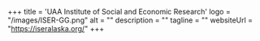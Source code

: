 +++
title = 'UAA Institute of Social and Economic Research'
logo = "/images/ISER-GG.png"
alt = ""
description = ""
tagline = ""
websiteUrl = "https://iseralaska.org/"
+++
